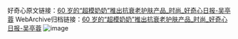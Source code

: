 好奇心原文链接：[60 岁的“超模奶奶”推出抗衰老护肤产品_时尚_好奇心日报-吴亭蓉](https://www.qdaily.com/articles/3808.html)
WebArchive归档链接：[60 岁的“超模奶奶”推出抗衰老护肤产品_时尚_好奇心日报-吴亭蓉](http://web.archive.org/web/20190623153015/https://www.qdaily.com/articles/3808.html)
![image](http://ww3.sinaimg.cn/large/007d5XDpgy1g3vdcvqkk1j30u02dx1kx)